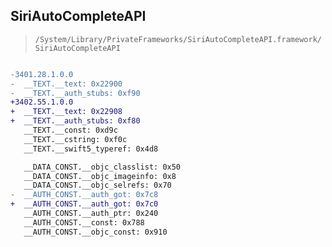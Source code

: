 ## SiriAutoCompleteAPI

> `/System/Library/PrivateFrameworks/SiriAutoCompleteAPI.framework/SiriAutoCompleteAPI`

```diff

-3401.28.1.0.0
-  __TEXT.__text: 0x22900
-  __TEXT.__auth_stubs: 0xf90
+3402.55.1.0.0
+  __TEXT.__text: 0x22908
+  __TEXT.__auth_stubs: 0xf80
   __TEXT.__const: 0xd9c
   __TEXT.__cstring: 0xf0c
   __TEXT.__swift5_typeref: 0x4d8

   __DATA_CONST.__objc_classlist: 0x50
   __DATA_CONST.__objc_imageinfo: 0x8
   __DATA_CONST.__objc_selrefs: 0x70
-  __AUTH_CONST.__auth_got: 0x7c8
+  __AUTH_CONST.__auth_got: 0x7c0
   __AUTH_CONST.__auth_ptr: 0x240
   __AUTH_CONST.__const: 0x788
   __AUTH_CONST.__objc_const: 0x910

```
